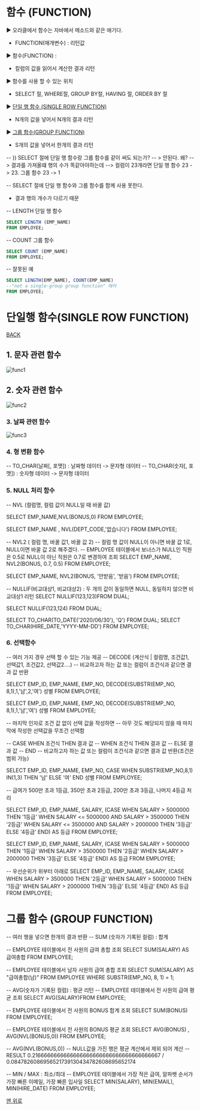# 함수 (FUNCTION)

▶ 오라클에서 함수는 자바에서 메소드와 같은 애기다.
+ FUNCTION(매개변수)   : 리턴값

▶  함수(FUNCTION) : 
+ 칼럼의 값을 읽어서 계산한 결과 리턴

▶  함수를 사용 할 수 있는 위치
+  SELECT 절, WHERE절, GROUP BY절, HAVING 절, ORDER BY 절

▶  [단일 행 함수 (SINGLE ROW FUNCTION)](#단일행-함수single-row-function)
+  N개의 값을 넣어서 N개의 결과 리턴

▶  [그룹 함수(GROUP FUNCTION)](url)
+   S개의 값을 넣어서 한개의 결과 리턴

-- )) SELECT 절에 단일 행 함수랑 그룹 함수를 같이 써도 되는가?
-- > 안된다. 왜?
-- > 결과를 가져올떄 행의 수가 똑같아야하는데
--> 컬럼이 23개라면 단일 행 함수 23 -> 23. 그룹 함수 23 -> 1

-- SELECT 절에 단일 행 함수와 그룹 함수를 함께 사용 못한다.
+ 결과 행의 개수가 다르기 때문

-- LENGTH 단일 행 함수
```sql
SELECT LENGTH (EMP_NAME)
FROM EMPLOYEE;
```
-- COUNT 그룹 함수
```sql
SELECT COUNT (EMP_NAME)
FROM EMPLOYEE;
```

-- 잘못된 예 
```sql
SELECT LENGTH(EMP_NAME), COUNT(EMP_NAME)
--"not a single-group group function" 에러
FROM EMPLOYEE;
```

# 단일행 함수(SINGLE ROW FUNCTION)
[ BACK](#함수-function)

## 1. 문자 관련 함수

![func1](https://user-images.githubusercontent.com/60596128/73858625-0b3e5380-487c-11ea-9601-e8c16e9cf422.png)

## 2. 숫자 관련 함수

![func2](https://user-images.githubusercontent.com/60596128/73858671-1e512380-487c-11ea-80bd-6d0a18beda4d.png)

### 3. 날짜 관련 함수
![func3](https://user-images.githubusercontent.com/60596128/73858700-2c9f3f80-487c-11ea-9e1e-1d51c6711470.png)

### 4. 형 변환 함수
-- TO_CHAR(날짜[, 포맷]) :  날짜형 데이터 -> 문자형 데이터
-- TO_CHAR(숫자[, 포맷]) :  숫자형 데이터 -> 문자형 데이터

### 5. NULL 처리 함수
-- NVL (컬럼명, 컬럼 값이 NULL일 때 바꿀 값)

SELECT EMP_NAME,NVL(BONUS,0)
FROM EMPLOYEE;

SELECT EMP_NAME , NVL(DEPT_CODE,'없습니다')
FROM EMPLOYEE;

-- NVL2 ( 컬럼 명, 바꿀 값1, 바꿀 값 2)
-- 컬럼 명 값이 NULL이 아니면 바꿀 값 1로, NULL이면 바꿀 값 2로 해주겠다.
-- EMPLOYEE 테이블에서 보너스가 NULL인 직원은 0.5로 NULL이 아닌 직원은 0.7로 변경하여 조회
SELECT EMP_NAME, NVL2(BONUS, 0.7, 0.5)
FROM EMPLOYEE;

SELECT EMP_NAME, NVL2(BONUS, '안받음', '받음')
FROM EMPLOYEE;

-- NULLIF(비교대상1, 비교대상2) : 두 개의 값이 동일하면 NULL, 동일하지 않으면 비교대상1 리턴
SELECT NULLIF(123,123)FROM DUAL;

SELECT NULLIF(123,124) FROM DUAL;

SELECT TO_CHAR(TO_DATE('2020/06/30'), 'Q') FROM DUAL;
SELECT TO_CHAR(HIRE_DATE,'YYYY-MM-DD') FROM EMPLOYEE;

### 6. 선택함수 

-- 여러 가지 경우 선택 할 수 있는 기능 제공
-- DECODE (계산식 | 컬럼명, 조건값1, 선택값1, 조건값2, 선택값2....)
-- 비교하고자 하는 값 또는 컬럼이 조건식과 같으면 결과 값 반환

SELECT EMP_ID, EMP_NAME, EMP_NO,
       DECODE(SUBSTR(EMP_NO, 8,1),1,'남',2,'여') 성별
FROM EMPLOYEE;

SELECT EMP_ID, EMP_NAME, EMP_NO,
       DECODE(SUBSTR(EMP_NO, 8,1),1,'남','여') 성별
FROM EMPLOYEE;

-- 마지막 인자로 조건 값 없이 선택 값을 작성하면
-- 아무 것도 해당되지 않을 때 마지막에 작성한 선택값을 무조건 선택함

-- CASE WHEN 조건식 THEN 결과 값
--      WHEN 조건식 THEN 결과 값
--      ELSE 결과 값
-- END
-- 비교하고자 하는 값 또는 컬럼이 조건식과 같으면 결과 값 반환(조건은 범위 가능)

SELECT EMP_ID, EMP_NAME, EMP_NO,
CASE WHEN SUBSTR(EMP_NO,8,1) IN(1,3) THEN '남'
     ELSE '여'
     END 성별
FROM EMPLOYEE;

-- 급여가 500만 초과 1등급, 350만 초과 2등급, 200만 초과 3등급, 나머지 4등급 처리

SELECT EMP_ID, EMP_NAME, SALARY,
(CASE WHEN SALARY > 5000000 THEN '1등급'
     WHEN SALARY <= 5000000 AND SALARY > 3500000 THEN '2등급'
     WHEN SALARY <= 3500000 AND SALARY > 2000000 THEN '3등급'
     ELSE '4등급'
     END) AS 등급
FROM EMPLOYEE;

SELECT EMP_ID, EMP_NAME, SALARY,
(CASE WHEN SALARY > 5000000 THEN '1등급'
     WHEN SALARY > 3500000 THEN '2등급'
     WHEN SALARY > 2000000 THEN '3등급'
     ELSE '4등급'
     END) AS 등급
FROM EMPLOYEE;

-- 우선순위가 위부터 아래로
SELECT EMP_ID, EMP_NAME, SALARY,
(CASE WHEN SALARY > 3500000 THEN '2등급'
      WHEN SALARY > 5000000 THEN '1등급'
      WHEN SALARY > 2000000 THEN '3등급'
     ELSE '4등급'
     END) AS 등급
FROM EMPLOYEE;

# 그룹 함수 (GROUP FUNCTION)
-- 여러 행을 넣으면 한개의 결과 반환
-- SUM (숫자가 기록된 컬럼) : 합계

-- EMPLOYEE 테이블에서 전 사원의 급여 총합 조회
SELECT SUM(SALARY) AS 급여총합
FROM EMPLOYEE;

-- EMPLOYEE 테이블에서 남자 사원의 급여 총합 조회
SELECT SUM(SALARY) AS "급여총합(남)"
FROM EMPLOYEE
WHERE SUBSTR(EMP_NO, 8, 1) = 1;

-- AVG(숫자가 기록된 컬럼) : 평균 리턴
-- EMPLOYEE 테이블에서 전 사원의 급여 평균 조회
SELECT AVG(SALARY)FROM EMPLOYEE;

-- EMPLOYEE 테이블에서 전 사원의 BONUS 합계 조회
SELECT SUM(BONUS) FROM EMPLOYEE;

-- EMPLOYEE 테이블에서 전 사원의 BONUS 평균 조회
SELECT AVG(BONUS) , AVG(NVL(BONUS,0)) FROM EMPLOYEE;

-- AVG(NVL(BONUS,0)) -- NULL값을 가진 행은 평균 계산에서 제외 되어 계산
-- RESULT 0.2166666666666666666666666666666666666667 / 0.0847826086956521739130434782608695652174

-- MIN / MAX : 최소/최대
-- EMPLOYEE 테이블에서 가장 적은 급여, 알파벳 순서가 가장 빠른 이메일, 가장 빠른 입사일 
SELECT MIN(SALARY), MIN(EMAIL), MIN(HIRE_DATE)
FROM EMPLOYEE;

[맨 위로](#함수-function)
